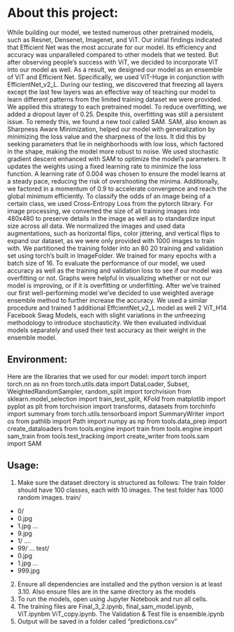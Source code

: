 # About this project:
While building our model, we tested numerous other pretrained models, such as Resnet,
Densenet, Imagenet, and ViT. Our initial findings indicated that Efficient Net was the most
accurate for our model. Its efficiency and accuracy was unparalleled compared to other models
that we tested. But after observing people’s success with ViT, we decided to incorporate ViT into
our model as well. As a result, we designed our model as an ensemble of ViT and Efficient Net.
Specifically, we used ViT-Huge in conjunction with EfficientNet_v2_L.
During our testing, we discovered that freezing all layers except the last few layers was an
effective way of teaching our model to learn different patterns from the limited training dataset
we were provided. We applied this strategy to each pretrained model. To reduce overfitting, we
added a dropout layer of 0.25. Despite this, overfitting was still a persistent issue.
To remedy this, we found a new tool called SAM. SAM, also known as Sharpness Aware
Minimization, helped our model with generalization by minimizing the loss value and the
sharpness of the loss. It did this by seeking parameters that lie in neighborhoods with low loss,
which factored in the shape, making the model more robust to noise.
We used stochastic gradient descent enhanced with SAM to optimize the model’s parameters. It
updates the weights using a fixed learning rate to minimize the loss function. A learning rate of
0.004 was chosen to ensure the model learns at a steady pace, reducing the risk of overshooting
the minima. Additionally, we factored in a momentum of 0.9 to accelerate convergence and reach
the global minimum efficiently. To classify the odds of an image being of a certain class, we used
Cross-Entropy Loss from the pytorch library.
For image processing, we converted the size of all training images into 480x480 to preserve
details in the image as well as to standardize input size across all data. We normalized the images
and used data augmentations, such as horizontal flips, color jittering, and vertical flips to expand
our dataset, as we were only provided with 1000 images to train with. We partitioned the training
folder into an 80 20 training and validation set using torch’s built in ImageFolder. We trained for
many epochs with a batch size of 16.
To evaluate the performance of our model, we used accuracy as well as the training and
validation loss to see if our model was overfitting or not. Graphs were helpful in visualizing
whether or not our model is improving, or if it is overfitting or underfitting.
After we’ve trained our first well-performing model we’ve decided to use weighted average
ensemble method to further increase the accuracy. We used a similar procedure and trained 1
additional EffcientNet_v2_L model as well 2 ViT_H14 Facebook Swag Models, each with slight
variations in the unfreezing methodology to introduce stochasticity. We then evaluated individual
models separately and used their test accuracy as their weight in the ensemble model.
## Environment:
Here are the libraries that we used for our model:
import torch
import torch.nn as nn
from torch.utils.data import DataLoader, Subset, WeightedRandomSampler, random_split
import torchvision
from sklearn.model_selection import train_test_split, KFold
from matplotlib import pyplot as plt
from torchvision import transforms, datasets
from torchinfo import summary
from torch.utils.tensorboard import SummaryWriter
import os
from pathlib import Path
import numpy as np
from tools.data_prep import create_dataloaders
from tools.engine import train
from tools.engine import sam_train
from tools.test_tracking import create_writer
from tools.sam import SAM
## Usage:
1. Make sure the dataset directory is structured as follows: The train folder should have 100
classes, each with 10 images. The test folder has 1000 random images.
train/
- 0/
- 0.jpg
- 1.jpg
...
- 9.jpg
- 1/
....
- 99/
...
test/
- 0.jpg
- 1.jpg
...
- 999.jpg
2. Ensure all dependencies are installed and the python version is at least 3.10. Also ensure
files are in the same directory as the models
3. To run the models, open using Jupyter Notebook and run all cells.
4. The training files are Final_3_2.ipynb, final_sam_model.ipynb, ViT.ipynbm
ViT_copy.ipynb. The Validation & Test file is ensemble.ipynb
5. Output will be saved in a folder called “predictions.csv”
